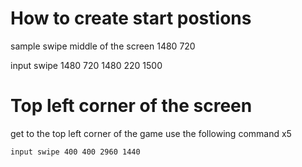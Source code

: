 # How to create start postions

sample swipe
middle of the screen
1480 720

input swipe 1480 720 1480 220 1500

# Top left corner of the screen
get to the top left corner of the game use the following command x5

```
input swipe 400 400 2960 1440
```
